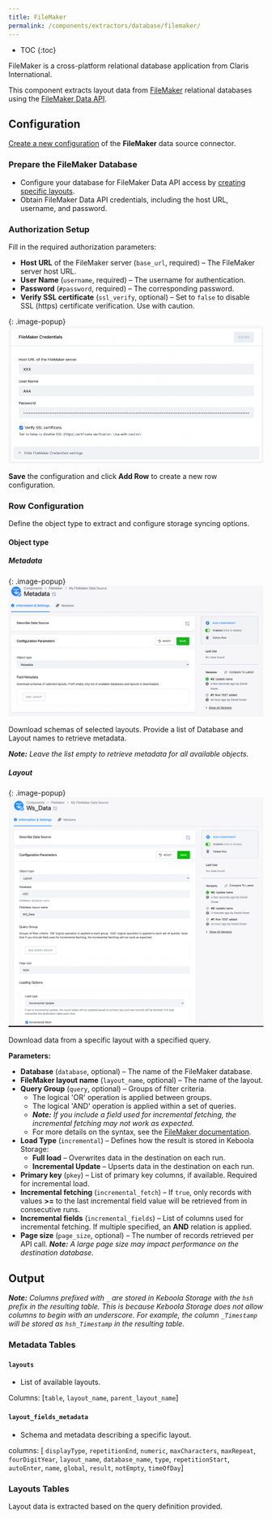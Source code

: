 ```yaml
---
title: FileMaker
permalink: /components/extractors/database/filemaker/
---
```


* TOC
{:toc}

FileMaker is a cross-platform relational database application from Claris International.

This component extracts layout data from [FileMaker](https://www.claris.com/filemaker/) relational databases using the [FileMaker Data API](https://help.claris.com/en/data-api-guide/content/write-data-api-calls.html).


## Configuration
[Create a new configuration](/components/#creating-component-configuration) of the **FileMaker** data source connector.


### Prepare the FileMaker Database 

- Configure your database for FileMaker Data API access by [creating specific layouts](https://help.claris.com/en/data-api-guide/content/prepare-databases-for-access.html).
- Obtain FileMaker Data API credentials, including the host URL, username, and password.

### Authorization Setup

Fill in the required authorization parameters:

 - **Host URL** of the FileMaker server (`base_url`, required) – The FileMaker server host URL.
 - **User Name** (`username`, required) – The username for authentication. 
 - **Password** (`#password`, required) – The corresponding password.
 - **Verify SSL certificate** (`ssl_verify`, optional) – Set to `false` to disable SSL (https) certificate verification. Use with caution.


{: .image-popup}
![Screenshot - Authorization](/components/extractors/database/filemaker/image_auth.png)

**Save** the configuration and click **Add Row** to create a new row configuration.


### Row Configuration

Define the object type to extract and configure storage syncing options.

#### Object type

##### Metadata

{: .image-popup}
![Screenshot - Metadata](/components/extractors/database/filemaker/image_metadata.png)

Download schemas of selected layouts. Provide a list of Database and Layout names to retrieve metadata. 

***Note:** Leave the list empty to retrieve metadata for all available objects.*

##### Layout

{: .image-popup}
![Screenshot - Metadata](/components/extractors/database/filemaker/image_layout.png)

Download data from a specific layout with a specified query.


**Parameters:**

- **Database** (`database`, optional) – The name of the FileMaker database.
- **FileMaker layout name** (`layout_name`, optional) – The name of the layout.
- **Query Group** (`query`, optional) – Groups of filter criteria.
    - The logical 'OR' operation is applied between groups.
    - The logical 'AND' operation is applied within a set of queries.
    - ***Note:** If you include a field used for incremental fetching, the incremental fetching may not work as expected.*
  - For more details on the syntax, see the [FileMaker documentation](https://fmhelp.filemaker.com/help/18/fmp/en/#page/FMP_Help%2Ffinding-ranges.html%23).
- **Load Type** (`incremental`) – Defines how the result is stored in Keboola Storage:
  - **Full load** – Overwrites data in the destination on each run.
  - **Incremental Update** – Upserts data in the destination on each run.
- **Primary key** (`pkey`) – List of primary key columns, if available. Required for incremental load.
- **Incremental fetching** (`incremental_fetch`) – If `true`, only records with values **>=** to the last incremental field value will be retrieved from in consecutive runs.
- **Incremental fields** (`incremental_fields`) – List of columns used for incremental fetching. If multiple specified, an **AND** relation is applied.
- **Page size** (`page_size`, optional) – The number of records retrieved per API call. ***Note:** A large page size may impact performance on the destination database.*


## Output

***Note:** Columns prefixed with `_` are stored in Keboola Storage with the `hsh` prefix in the resulting table. This is because Keboola Storage does not allow columns to begin with an underscore. For example, the column `_Timestamp` will be stored as `hsh_Timestamp` in the resulting table.*


### Metadata Tables


#### `layouts`

- List of available layouts.

Columns: [`table`, `layout_name`, `parent_layout_name`] 

  
#### `layout_fields_metadata`

-  Schema and metadata describing a specific layout.

columns: [ `displayType`,
	`repetitionEnd`,
	`numeric`,
	`maxCharacters`,
	`maxRepeat`,
	`fourDigitYear`,
	`layout_name`,
	`database_name`,
	`type`,
	`repetitionStart`,
	`autoEnter`,
	`name`,
	`global`,
	`result`,
	`notEmpty`,
	`timeOfDay`]


### Layouts Tables

Layout data is extracted based on the query definition provided.
